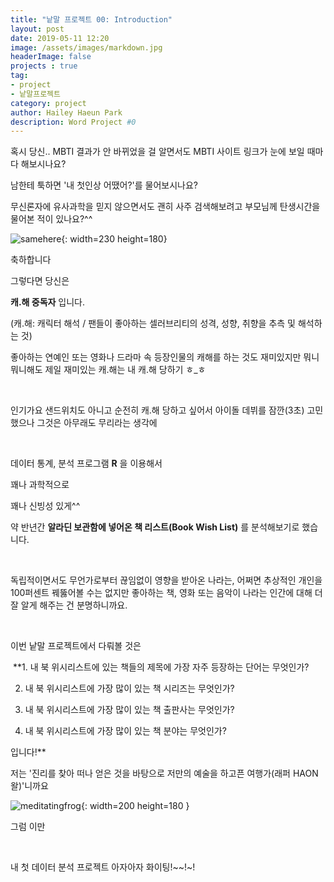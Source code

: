 ```yaml
---
title: "낱말 프로젝트 00: Introduction"
layout: post
date: 2019-05-11 12:20
image: /assets/images/markdown.jpg
headerImage: false
projects : true
tag:
- project
- 낱말프로젝트
category: project
author: Hailey Haeun Park
description: Word Project #0
---
```


  혹시 당신.. MBTI 결과가 안 바뀌었을 걸 알면서도 MBTI 사이트 링크가 눈에 보일 때마다 해보시나요?

  남한테 툭하면 '내 첫인상 어땠어?'를 물어보시나요?

  무신론자에 유사과학을 믿지 않으면서도 괜히 사주 검색해보려고 부모님께 탄생시간을 물어본 적이 있나요?^^

![samehere](https://encrypted-tbn0.gstatic.com/images?q=tbn:ANd9GcQC8KRDDc2AUNK8rhkpvOO6sK-0vGPByVEOIKk67eIZaNcbC6Js "Same here"){: width=230 height=180}


축하합니다

그렇다면 당신은

**캐.해 중독자** 입니다.

(캐.해: 캐릭터 해석 / 팬들이 좋아하는 셀러브리티의 성격, 성향, 취향을 추측 및 해석하는 것)


좋아하는 연예인 또는 영화나 드라마 속 등장인물의 캐해를 하는 것도 재미있지만 뭐니뭐니해도 제일 재미있는 캐.해는 내 캐.해 당하기 ㅎ_ㅎ

​

인기가요 샌드위치도 아니고 순전히 캐.해 당하고 싶어서 아이돌 데뷔를 잠깐(3초) 고민했으나 그것은 아무래도 무리라는 생각에

​

데이터 통계, 분석 프로그램 **R** 을 이용해서

꽤나 과학적으로

꽤나 신빙성 있게^^

약 반년간 **알라딘 보관함에 넣어온 책 리스트(Book Wish List)** 를 분석해보기로 했습니다.

​

독립적이면서도 무언가로부터 끊임없이 영향을 받아온 나라는, 어쩌면 추상적인 개인을 100퍼센트 꿰뚫어볼 수는 없지만 좋아하는 책, 영화 또는 음악이 나라는 인간에 대해 더 잘 알게 해주는 건 분명하니까요.

​

이번 낱말 프로젝트에서 다뤄볼 것은

​
**1. 내 북 위시리스트에 있는 책들의 제목에 가장 자주 등장하는 단어는 무엇인가?

2. 내 북 위시리스트에 가장 많이 있는 책 시리즈는 무엇인가?

3. 내 북 위시리스트에 가장 많이 있는 책 출판사는 무엇인가?

4. 내 북 위시리스트에 가장 많이 있는 책 분야는 무엇인가?

입니다!**
​

 저는 '진리를 찾아 떠나 얻은 것을 바탕으로 저만의 예술을 하고픈 여행가(래퍼 HAON 왈)'니까요



 ​![meditatingfrog](https://i.ytimg.com/vi/zZLitvV6f5Y/hqdefault.jpg "Meditating frog"){: width=200 height=180 }

 그럼 이만

 ​

 내 첫 데이터 분석 프로젝트 아자아자 화이팅!~~!~!

 ​
